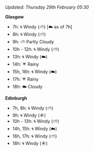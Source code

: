 *Updated: Thursday 29th February 05:30*

**Glasgow**

* 7h: :cyclone: Windy (:partly_sunny:) [:cloud: as of 7h]
* 8h: :cyclone: Windy (:partly_sunny:)
* 9h: :partly_sunny: Partly Cloudy
* 10h - 12h: :cyclone: Windy (:partly_sunny:)
* 13h: :cyclone: Windy (:cloud:)
* 14h: :umbrella: Rainy
* 15h, 16h: :cyclone: Windy (:cloud:)
* 17h: :umbrella: Rainy
* 18h: :cloud: Cloudy

**Edinburgh**

* 7h, 8h: :cyclone: Windy (:partly_sunny:)
* 9h: :cyclone: Windy (:sunny:)
* 10h - 13h: :cyclone: Windy (:partly_sunny:)
* 14h, 15h: :cyclone: Windy (:cloud:)
* 16h, 17h: :cyclone: Windy (:partly_sunny:)
* 18h: :cyclone: Windy (:sunny:)
